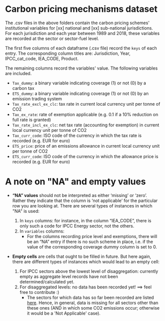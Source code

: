 # Carbon pricing mechanisms dataset

The .csv files in the above folders contain the carbon pricing schemes' institutional variables for [xx] national and [xx] sub-national jurisdictions. For each jurisdiction and each year between 1989 and 2018, these variables are recorded at the sector or sector-fuel level.  

The first five columns of each dataframe (.csv file) record the `keys` of each entry. The corresponding column titles are: Jurisdiction, Year, IPCC_cat_code, IEA_CODE, Product. 

The remaining columns record the variables' value. The following variables are included. 
- `Tax_dummy`: a binary variable indicating coverage (1) or not (0) by a carbon tax
- `ETS_dummy`: a binary variable indicating coverage (1) or not (0) by an emission trading system
- `Tax_rate_excl_ex_clc`: tax rate in current local currency unit per tonne of CO2
- `Tax_ex_rate`: rate of exemption applicable (e.g. 0.1 if a 10% reduction on full rate is granted)
- `Tax_rate_incl_ex_clc`: net tax rate (accounting for exemption) in current local currency unit per tonne of CO2
- `Tax_curr_code`: ISO code of the currency in which the tax rate is recorded (e.g. EUR for euro)
- `ETS_price`: price of an emissions allowance in current local currency unit per tonne of CO2
- `ETS_curr_code`: ISO code of the currency in which the allowance price is recorded (e.g. EUR for euro)

# A note on "NA" and empty values

- **“NA” values** should not be interpreted as either ‘missing’ or ‘zero’. Rather they indicate that the column is ‘not applicable’ for the particular row you are looking at. There are several types of instances in which "NA" is used:
    1. In `keys` columns: for instance, in the column “IEA_CODE”, there is only such a code for IPCC Energy sector, not the others. 
    2. In `variables` columns:
        - For the columns recording price level and exemptions, there will be an “NA” entry if there is no such scheme in place, i.e. if the value of the corresponding coverage dummy column is set to 0.
    
- **Empty cells** are cells that ought to be filled in future. But here again, there are different types of instances which would lead to an empty cell:
    1. For IPCC sectors above the lowest level of disaggregation: currently empty as aggregate level records have not been determined/calculated yet.
    2. For disaggregated levels: no data has been recorded yet! ==> feel free to contribute :) 
        - The sectors for which data has so far been recorded are listed [here](https://github.com/g-dolphin/WorldCarbonPricingDatabase/blob/master/IPCC_coverage.md). Hence, in general, data is missing for all sectors other than these ones (AND in which some CO2 emissions occur; otherwise it would be a 'Not Applicable' case). 
